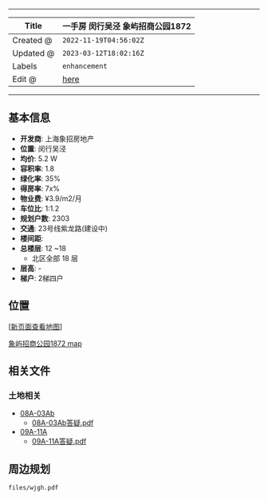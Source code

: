 -----

| Title     | 一手房 闵行吴泾 象屿招商公园1872                             |
| --------- | ----------------------------------------------- |
| Created @ | `2022-11-19T04:56:02Z`                          |
| Updated @ | `2023-03-12T18:02:16Z`                          |
| Labels    | `enhancement`                                   |
| Edit @    | [here](https://github.com/junxnone/F/issues/32) |

-----

## 基本信息

  - **开发商**: 上海象招房地产
  - **位置**: 闵行吴泾
  - **均价**: 5.2 W
  - **容积率**: 1.8
  - **绿化率**: 35%
  - **得房率**: 7x%
  - **物业费**: ¥3.9/m2/月
  - **车位比**: 1:1.2
  - **规划户数**: 2303
  - **交通**: 23号线紫龙路(建设中)
  - **楼间距**:
  - **总楼层**: 12 \~18
      - 北区全部 18 层
  - **层高**: -
  - **梯户**: 2梯四户

## 位置

\[[新页面查看地图](https://junxnone.github.io/fmap/at/xyzsgy1872)\]

[象屿招商公园1872
map](https://junxnone.github.io/fmap/at/xyzsgy1872 ":include :type=iframe width=100% height=600px")

## 相关文件

### 土地相关

  - [08A-03Ab](http://tdsc.ghzyj.sh.gov.cn/2016/tdjy/dkxx/crdk/?id=202205416)
      - [08A-03Ab答疑.pdf](https://github.com/junxnone/F/files/10842122/08A-03Ab.pdf)
  - [09A-11A](http://tdsc.ghzyj.sh.gov.cn/2016/tdjy/dkxx/crdk/?id=202201611)
      - [09A-11A答疑.pdf](https://github.com/junxnone/F/files/10842123/09A-11A.pdf)

## 周边规划

``` pdf
files/wjgh.pdf
```
